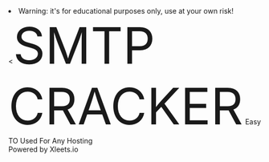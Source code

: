 <li>Warning: it's for educational purposes only, use at your own risk!</li>
<<font style="font-size:100px">SMTP CRACKER</font>
Easy TO Used For Any Hosting<br>
Powered by Xleets.io
